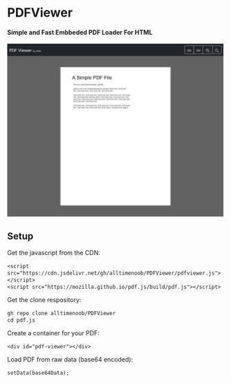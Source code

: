 # PDFViewer

#### Simple and Fast Embbeded PDF Loader For HTML 

<img src="https://github.com/alltimenoob/PDFViewer/blob/095d5d2ea07a8f8cb8b9be12314f14c005a48b23/PDFViewer.jpg" width="500" height="400" />

## Setup

Get the javascript from the CDN:

    
    <script src="https://cdn.jsdelivr.net/gh/alltimenoob/PDFViewer/pdfviewer.js"></script>
    <script src="https://mozilla.github.io/pdf.js/build/pdf.js"></script>


Get the clone respository:


    gh repo clone alltimenoob/PDFViewer
    cd pdf.js
    
    
Create a container for your PDF:

    
    <div id="pdf-viewer"></div>
    
    
Load PDF from raw data (base64 encoded):


    setData(base64Data); 
   
    
    
